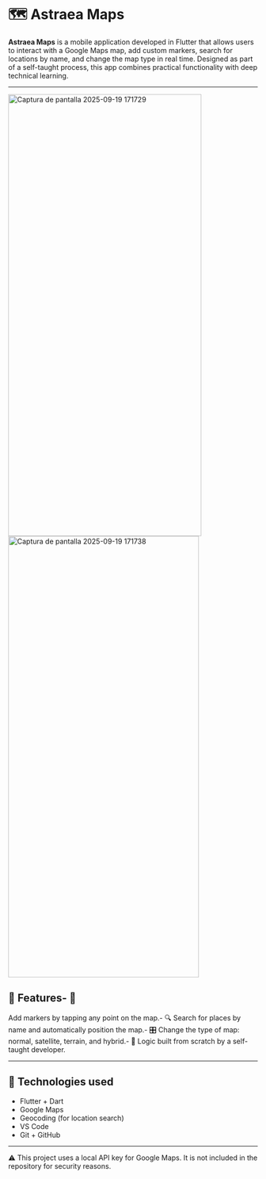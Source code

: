 # 🗺️ Astraea Maps

**Astraea Maps** is a mobile application developed in Flutter that allows users to interact with a Google Maps map, add custom markers, search for locations by name, and change the map type in real time. Designed as part of a self-taught process, this app combines practical functionality with deep technical learning.

---

<img width="390" height="891" alt="Captura de pantalla 2025-09-19 171729" src="https://github.com/user-attachments/assets/5cd1ee45-23fc-478b-8308-49cb1811643e" /> <img width="385" height="890" alt="Captura de pantalla 2025-09-19 171738" src="https://github.com/user-attachments/assets/5df48e11-4892-4b04-ac3c-1a96aa3245da" /> 




## 🌟 Features- 📍 
Add markers by tapping any point on the map.- 🔍 
Search for places by name and automatically position the map.- 🎛️ 
Change the type of map: normal, satellite, terrain, and hybrid.- 
🧠 Logic built from scratch by a self-taught developer.

---

## 🧪 Technologies used

- Flutter + Dart
- Google Maps
- Geocoding (for location search)
- VS Code
- Git + GitHub

---
⚠️ This project uses a local API key for Google Maps. It is not included in the repository for security reasons.
